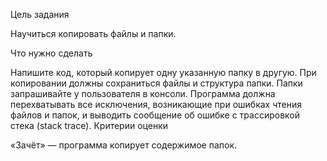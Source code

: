 Цель задания

Научиться копировать файлы и папки.

Что нужно сделать

Напишите код, который копирует одну указанную папку в другую. При копировании должны сохраниться файлы и структура папки.
Папки запрашивайте у пользователя в консоли.
Программа должна перехватывать все исключения, возникающие при ошибках чтения файлов и папок, и выводить сообщение об ошибке с трассировкой стека (stack trace).
 Критерии оценки

«Зачёт» — программа копирует содержимое папок.
